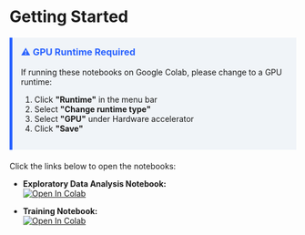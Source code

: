 # Getting Started

<div style="background-color: #f0f4f8; border-left: 5px solid #2962ff; padding: 15px; margin: 20px 0;">
  <h3 style="color: #2962ff; margin-top: 0;">⚠️ GPU Runtime Required</h3>
  <p>If running these notebooks on Google Colab, please change to a GPU runtime:</p>
  <ol>
    <li>Click <b>"Runtime"</b> in the menu bar</li>
    <li>Select <b>"Change runtime type"</b></li>
    <li>Select <b>"GPU"</b> under Hardware accelerator</li>
    <li>Click <b>"Save"</b></li>
  </ol>
</div>

Click the links below to open the notebooks:

* **Exploratory Data Analysis Notebook:**  
  [![Open In Colab](https://colab.research.google.com/assets/colab-badge.svg)](https://colab.research.google.com/github/cottascience/crosstalk-q1-2025/blob/main/EDA.ipynb)

* **Training Notebook:**  
  [![Open In Colab](https://colab.research.google.com/assets/colab-badge.svg)](https://colab.research.google.com/github/cottascience/crosstalk-q1-2025/blob/main/notebook.ipynb)
